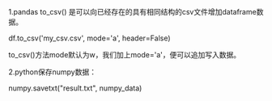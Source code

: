 1.pandas to_csv() 是可以向已经存在的具有相同结构的csv文件增加dataframe数据。

df.to_csv('my_csv.csv', mode='a', header=False)

to_csv()方法mode默认为w，我们加上mode='a'，便可以追加写入数据。


2.python保存numpy数据：

numpy.savetxt("result.txt", numpy_data)
